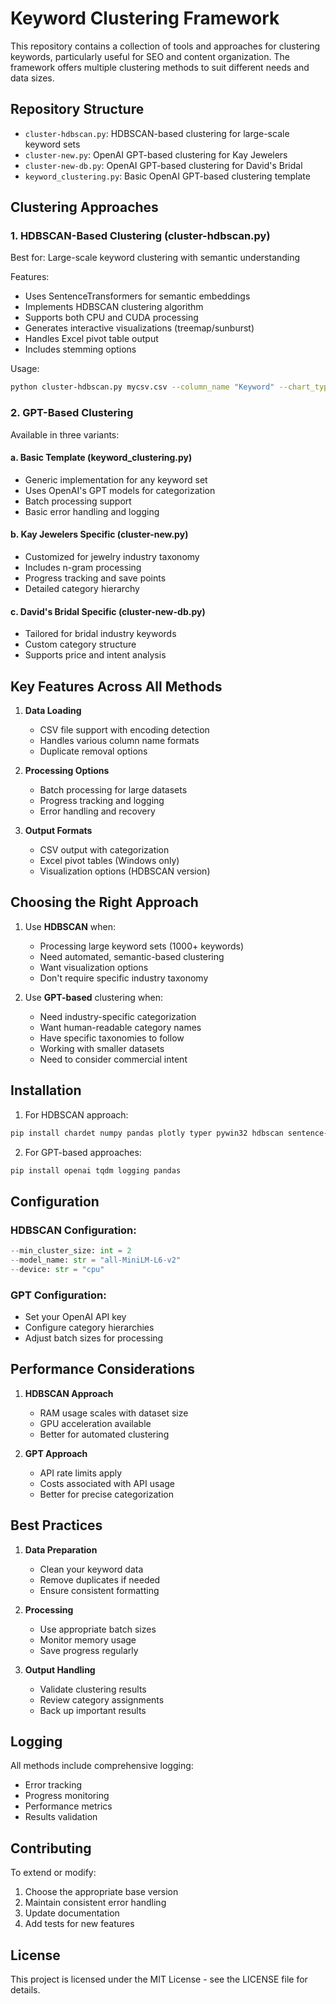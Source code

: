 # Keyword Clustering Framework

This repository contains a collection of tools and approaches for clustering keywords, particularly useful for SEO and content organization. The framework offers multiple clustering methods to suit different needs and data sizes.

## Repository Structure

- `cluster-hdbscan.py`: HDBSCAN-based clustering for large-scale keyword sets
- `cluster-new.py`: OpenAI GPT-based clustering for Kay Jewelers
- `cluster-new-db.py`: OpenAI GPT-based clustering for David's Bridal
- `keyword_clustering.py`: Basic OpenAI GPT-based clustering template

## Clustering Approaches

### 1. HDBSCAN-Based Clustering (cluster-hdbscan.py)

Best for: Large-scale keyword clustering with semantic understanding

Features:
- Uses SentenceTransformers for semantic embeddings
- Implements HDBSCAN clustering algorithm
- Supports both CPU and CUDA processing
- Generates interactive visualizations (treemap/sunburst)
- Handles Excel pivot table output
- Includes stemming options

Usage:
```bash
python cluster-hdbscan.py mycsv.csv --column_name "Keyword" --chart_type "treemap"
```

### 2. GPT-Based Clustering

Available in three variants:

#### a. Basic Template (keyword_clustering.py)
- Generic implementation for any keyword set
- Uses OpenAI's GPT models for categorization
- Batch processing support
- Basic error handling and logging

#### b. Kay Jewelers Specific (cluster-new.py)
- Customized for jewelry industry taxonomy
- Includes n-gram processing
- Progress tracking and save points
- Detailed category hierarchy

#### c. David's Bridal Specific (cluster-new-db.py)
- Tailored for bridal industry keywords
- Custom category structure
- Supports price and intent analysis

## Key Features Across All Methods

1. **Data Loading**
   - CSV file support with encoding detection
   - Handles various column name formats
   - Duplicate removal options

2. **Processing Options**
   - Batch processing for large datasets
   - Progress tracking and logging
   - Error handling and recovery

3. **Output Formats**
   - CSV output with categorization
   - Excel pivot tables (Windows only)
   - Visualization options (HDBSCAN version)

## Choosing the Right Approach

1. Use **HDBSCAN** when:
   - Processing large keyword sets (1000+ keywords)
   - Need automated, semantic-based clustering
   - Want visualization options
   - Don't require specific industry taxonomy

2. Use **GPT-based** clustering when:
   - Need industry-specific categorization
   - Want human-readable category names
   - Have specific taxonomies to follow
   - Working with smaller datasets
   - Need to consider commercial intent

## Installation

1. For HDBSCAN approach:
```bash
pip install chardet numpy pandas plotly typer pywin32 hdbscan sentence-transformers
```

2. For GPT-based approaches:
```bash
pip install openai tqdm logging pandas
```

## Configuration

### HDBSCAN Configuration:
```python
--min_cluster_size: int = 2
--model_name: str = "all-MiniLM-L6-v2"
--device: str = "cpu"
```

### GPT Configuration:
- Set your OpenAI API key
- Configure category hierarchies
- Adjust batch sizes for processing

## Performance Considerations

1. **HDBSCAN Approach**
   - RAM usage scales with dataset size
   - GPU acceleration available
   - Better for automated clustering

2. **GPT Approach**
   - API rate limits apply
   - Costs associated with API usage
   - Better for precise categorization

## Best Practices

1. **Data Preparation**
   - Clean your keyword data
   - Remove duplicates if needed
   - Ensure consistent formatting

2. **Processing**
   - Use appropriate batch sizes
   - Monitor memory usage
   - Save progress regularly

3. **Output Handling**
   - Validate clustering results
   - Review category assignments
   - Back up important results

## Logging

All methods include comprehensive logging:
- Error tracking
- Progress monitoring
- Performance metrics
- Results validation

## Contributing

To extend or modify:
1. Choose the appropriate base version
2. Maintain consistent error handling
3. Update documentation
4. Add tests for new features

## License

This project is licensed under the MIT License - see the LICENSE file for details.